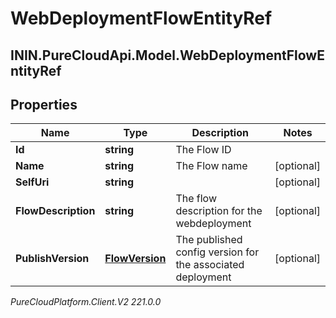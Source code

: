# WebDeploymentFlowEntityRef

## ININ.PureCloudApi.Model.WebDeploymentFlowEntityRef

## Properties

|Name | Type | Description | Notes|
|------------ | ------------- | ------------- | -------------|
| **Id** | **string** | The Flow ID | |
| **Name** | **string** | The Flow name | [optional] |
| **SelfUri** | **string** |  | [optional] |
| **FlowDescription** | **string** | The flow description for the webdeployment | [optional] |
| **PublishVersion** | [**FlowVersion**](FlowVersion) | The published config version for the associated deployment | [optional] |



_PureCloudPlatform.Client.V2 221.0.0_
